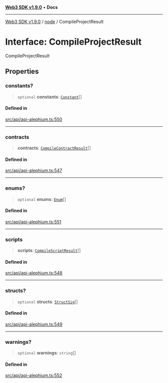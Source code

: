 [**Web3 SDK v1.9.0**](../../../README.md) • **Docs**

***

[Web3 SDK v1.9.0](../../../globals.md) / [node](../README.md) / CompileProjectResult

# Interface: CompileProjectResult

CompileProjectResult

## Properties

### constants?

> `optional` **constants**: [`Constant`](Constant.md)[]

#### Defined in

[src/api/api-alephium.ts:550](https://github.com/Mystic-Nayy/alephium-web3/blob/c1afd789a197ce5fe21f08c2965942090157c33d/packages/web3/src/api/api-alephium.ts#L550)

***

### contracts

> **contracts**: [`CompileContractResult`](CompileContractResult.md)[]

#### Defined in

[src/api/api-alephium.ts:547](https://github.com/Mystic-Nayy/alephium-web3/blob/c1afd789a197ce5fe21f08c2965942090157c33d/packages/web3/src/api/api-alephium.ts#L547)

***

### enums?

> `optional` **enums**: [`Enum`](Enum.md)[]

#### Defined in

[src/api/api-alephium.ts:551](https://github.com/Mystic-Nayy/alephium-web3/blob/c1afd789a197ce5fe21f08c2965942090157c33d/packages/web3/src/api/api-alephium.ts#L551)

***

### scripts

> **scripts**: [`CompileScriptResult`](CompileScriptResult.md)[]

#### Defined in

[src/api/api-alephium.ts:548](https://github.com/Mystic-Nayy/alephium-web3/blob/c1afd789a197ce5fe21f08c2965942090157c33d/packages/web3/src/api/api-alephium.ts#L548)

***

### structs?

> `optional` **structs**: [`StructSig`](StructSig.md)[]

#### Defined in

[src/api/api-alephium.ts:549](https://github.com/Mystic-Nayy/alephium-web3/blob/c1afd789a197ce5fe21f08c2965942090157c33d/packages/web3/src/api/api-alephium.ts#L549)

***

### warnings?

> `optional` **warnings**: `string`[]

#### Defined in

[src/api/api-alephium.ts:552](https://github.com/Mystic-Nayy/alephium-web3/blob/c1afd789a197ce5fe21f08c2965942090157c33d/packages/web3/src/api/api-alephium.ts#L552)
